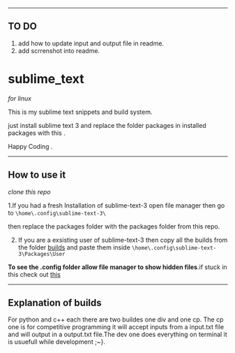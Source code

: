 ___
## TO DO
1. add how to update input and output file in readme.
2. add scrrenshot into readme.
# sublime_text 
*for linux*

This is my sublime text snippets and build system.

just install sublime text 3 and replace the folder packages in installed packages with this .

Happy Coding .
___
## How to use it 
*clone this repo*

1.If you had a fresh Installation of sublime-text-3 open file manager then go to `\home\.config\sublime-text-3\`

then replace the packages folder with the packages folder from this repo.

2. If you are a exsisting user of sublime-text-3 then copy all the builds from the folder [builds](builds) and paste them inside `\home\.config\sublime-text-3\Packages\User`

**To see the .config folder allow file manager to show hidden files**.if stuck in this check out [this](https://itsfoss.com/hide-folders-and-show-hidden-files-in-ubuntu-beginner-trick/)
___
## Explanation of builds
For python and c++ each there are two buildes one div and one cp. The cp one is for competitive programming it will accept inputs from a input.txt file and will output in a output.txt file.The dev one does everything on terminal it is usuefull while development ;~}.
